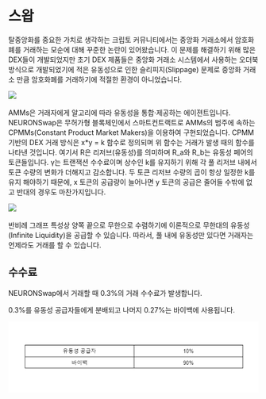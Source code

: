 # 스왑

탈중앙화를 중요한 가치로 생각하는 크립토 커뮤니티에서는 중앙화 거래소에서 암호화폐를 거래하는 모순에 대해 꾸준한 논란이 있어왔습니다. 이 문제를 해결하기 위해 많은 DEX들이 개발되었지만 초기 DEX 제품들은 중앙화 거래소 시스템에서 사용하는 오더북 방식으로 개발되었기에 적은 유동성으로 인한 슬리피지(Slippage) 문제로 중앙화 거래소 만큼 암호화폐를 거래하기에 적절한 환경이 아니었습니다.

![](https://lh6.googleusercontent.com/1YXv1xhYRApRA7LY8aEMQ-UJc04guIYVruYr4XnKVp0KDBY\_WfiZtNJ0bxNaiLvBskNy0Ith6dv8LPx-oevL5OH7MQKN8AdUh4iAYJtZXG7YZaraEAsdbXo-IIXoHatAd5qXNWGJ)

AMMs은 거래자에게 알고리에 따라 유동성을 통합·제공하는 에이젼트입니다. NEURONSwap은 무허가형 블록체인에서 스마트컨트랙트로  AMMs의 범주에 속하는 CPMMs(Constant Product Market Makers)을 이용하여 구현되었습니다. CPMM 기반의 DEX 거래 방식은 x\*y = k 함수로 정의되며 위 함수는 거래가 발생 때의 함수를 나타낸 것입니다. 여기서 R은 리저브(유동성)를 의미하며 R\_a와 R\_b는 유동성 페어의 토큰들입니다. γ는 트랜잭션 수수료이며 상수인 k를 유지하기 위해 각 풀 리저브 내에서 토큰 수량의 변화가 더해지고 감소합니다. 두 토큰 리저브 수량의 곱이 항상 일정한 k를 유지 해야하기 때문에, x 토큰의 공급량이 늘어나면 y 토큰의 공급은 줄어들 수밖에 없고 반대의 경우도 마찬가지입니다.

![](https://lh4.googleusercontent.com/i180YraIgrbXZkAKmwla5UXsg8Td2DzbZ2nvP2vP4pQbPJB-xwBEXTysZdN6OvqOo7w-nkhsAskrM27V3spXNDlgDYusYwyv1xS68o4pF89OcZuTu7qEgMtRnhRd0RMeS4MuchiS)

반비례 그래프 특성상 양쪽 끝으로 무한으로 수렴하기에 이론적으로 무한대의 유동성(Infinite Liquidity)을 공급할 수 있습니다. 따라서, 풀 내에 유동성만 있다면 거래자는 언제라도 거래를 할 수 있습니다.

## **수수료**

NEURONSwap에서 거래할 때 0.3%의 거래 수수료가 발생합니다.&#x20;

0.3%를 유동성 공급자들에게 분배되고 나머지 0.27%는 바이백에 사용됩니다.

![](<../.gitbook/assets/image (2).png>)
